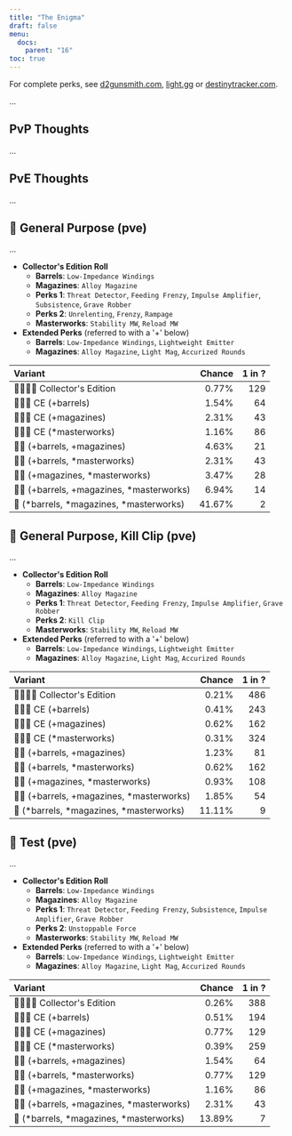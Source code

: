 ```yaml
---
title: "The Enigma"
draft: false
menu:
  docs:
    parent: "16"
toc: true
---
```


For complete perks, see [d2gunsmith.com](https://d2gunsmith.com/w/2595497736), [light.gg](https://www.light.gg/db/items/2595497736) or [destinytracker.com](https://destinytracker.com/destiny-2/db/items/2595497736).

...

## PvP Thoughts

...

## PvE Thoughts

...

## 👾 General Purpose (pve)

...

* **Collector's Edition Roll**
  * **Barrels**: `Low-Impedance Windings`
  * **Magazines**: `Alloy Magazine`
  * **Perks 1**: `Threat Detector`, `Feeding Frenzy`, `Impulse Amplifier`, `Subsistence`, `Grave Robber`
  * **Perks 2**: `Unrelenting`, `Frenzy`, `Rampage`
  * **Masterworks**: `Stability MW`, `Reload MW`
* **Extended Perks** (referred to with a '+' below)
  * **Barrels**: `Low-Impedance Windings`, `Lightweight Emitter`
  * **Magazines**: `Alloy Magazine`, `Light Mag`, `Accurized Rounds`

| Variant | Chance | 1 in ? |
|:-|-:|-:|
| 👾👾👾🌟 Collector's Edition | 0.77% | 129 |
| 👾👾👾 CE (+barrels) | 1.54% | 64 |
| 👾👾👾 CE (+magazines) | 2.31% | 43 |
| 👾👾👾 CE (*masterworks) | 1.16% | 86 |
| 👾👾 (+barrels, +magazines) | 4.63% | 21 |
| 👾👾 (+barrels, *masterworks) | 2.31% | 43 |
| 👾👾 (+magazines, *masterworks) | 3.47% | 28 |
| 👾👾 (+barrels, +magazines, *masterworks) | 6.94% | 14 |
| 👾 (*barrels, *magazines, *masterworks) | 41.67% | 2 |

## 👾 General Purpose, Kill Clip (pve)

...

* **Collector's Edition Roll**
  * **Barrels**: `Low-Impedance Windings`
  * **Magazines**: `Alloy Magazine`
  * **Perks 1**: `Threat Detector`, `Feeding Frenzy`, `Impulse Amplifier`, `Grave Robber`
  * **Perks 2**: `Kill Clip`
  * **Masterworks**: `Stability MW`, `Reload MW`
* **Extended Perks** (referred to with a '+' below)
  * **Barrels**: `Low-Impedance Windings`, `Lightweight Emitter`
  * **Magazines**: `Alloy Magazine`, `Light Mag`, `Accurized Rounds`

| Variant | Chance | 1 in ? |
|:-|-:|-:|
| 👾👾👾🌟 Collector's Edition | 0.21% | 486 |
| 👾👾👾 CE (+barrels) | 0.41% | 243 |
| 👾👾👾 CE (+magazines) | 0.62% | 162 |
| 👾👾👾 CE (*masterworks) | 0.31% | 324 |
| 👾👾 (+barrels, +magazines) | 1.23% | 81 |
| 👾👾 (+barrels, *masterworks) | 0.62% | 162 |
| 👾👾 (+magazines, *masterworks) | 0.93% | 108 |
| 👾👾 (+barrels, +magazines, *masterworks) | 1.85% | 54 |
| 👾 (*barrels, *magazines, *masterworks) | 11.11% | 9 |

## 👾 Test (pve)

...

* **Collector's Edition Roll**
  * **Barrels**: `Low-Impedance Windings`
  * **Magazines**: `Alloy Magazine`
  * **Perks 1**: `Threat Detector`, `Feeding Frenzy`, `Subsistence`, `Impulse Amplifier`, `Grave Robber`
  * **Perks 2**: `Unstoppable Force`
  * **Masterworks**: `Stability MW`, `Reload MW`
* **Extended Perks** (referred to with a '+' below)
  * **Barrels**: `Low-Impedance Windings`, `Lightweight Emitter`
  * **Magazines**: `Alloy Magazine`, `Light Mag`, `Accurized Rounds`

| Variant | Chance | 1 in ? |
|:-|-:|-:|
| 👾👾👾🌟 Collector's Edition | 0.26% | 388 |
| 👾👾👾 CE (+barrels) | 0.51% | 194 |
| 👾👾👾 CE (+magazines) | 0.77% | 129 |
| 👾👾👾 CE (*masterworks) | 0.39% | 259 |
| 👾👾 (+barrels, +magazines) | 1.54% | 64 |
| 👾👾 (+barrels, *masterworks) | 0.77% | 129 |
| 👾👾 (+magazines, *masterworks) | 1.16% | 86 |
| 👾👾 (+barrels, +magazines, *masterworks) | 2.31% | 43 |
| 👾 (*barrels, *magazines, *masterworks) | 13.89% | 7 |
